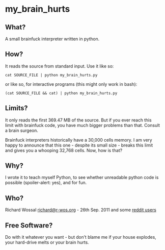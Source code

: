 my_brain_hurts
==============

What?
-----

A small brainfuck interpreter written in python.

How?
----

It reads the source from standard input. Use it like so:

    cat SOURCE_FILE | python my_brain_hurts.py

or like so, for interactive programs (this might only work in bash):

    (cat SOURCE_FILE && cat) | python my_brain_hurts.py

Limits?
-------

It only reads the first 369.47 MB of the source. But if you ever
reach this limit with brainfuck code, you have much bigger problems
than that. Consult a brain surgeon.

Brainfuck interpreters historically have a 30,000 cells memory. I am very
happy to announce that this one - despite its small size - breaks
this limit and gives you a whooping 32,768 cells. Now, how is that?

Why?
----

I wrote it to teach myself Python, to see whether unreadable python code
is possible (spoiler-alert: yes), and for fun.

Who?
----

Richard Wossal <richard@r-wos.org> - 26th Sep. 2011
and some [reddit users](http://redd.it/ksawz)

Free Software?
--------------

Do with it whatever you want - but don't blame me if your house
explodes, your hard-drive melts or your brain hurts.

